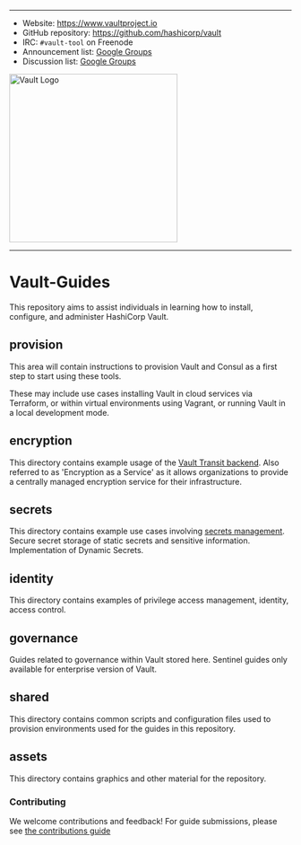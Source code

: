 ----
-	Website: https://www.vaultproject.io
-  GitHub repository: https://github.com/hashicorp/vault
-	IRC: `#vault-tool` on Freenode
-	Announcement list: [Google Groups](https://groups.google.com/group/hashicorp-announce)
-	Discussion list: [Google Groups](https://groups.google.com/group/vault-tool)

<img width="300" alt="Vault Logo" src="https://cloud.githubusercontent.com/assets/416727/24112835/03b57de4-0d58-11e7-81f5-9056cac5b427.png">

----  
# Vault-Guides
This repository aims to assist individuals in learning how to install, configure, and administer HashiCorp Vault.

## provision
This area will contain instructions to provision Vault and Consul as a first step to start using these tools.

These may include use cases installing Vault in cloud services via Terraform, or within virtual environments using Vagrant, or running Vault in a local development mode.  

## encryption
This directory contains example usage of the [Vault Transit backend](https://www.vaultproject.io/docs/secrets/transit/index.html). Also referred to as 'Encryption as a Service' as it allows organizations to provide a centrally managed encryption service for their infrastructure.

## secrets
This directory contains example use cases involving [secrets management](https://www.vaultproject.io/docs/secrets/index.html). Secure secret storage of static secrets and sensitive information. Implementation of Dynamic Secrets.

## identity
This directory contains examples of privilege access management, identity, access control.

## governance
Guides related to governance within Vault stored here. Sentinel guides only available for enterprise version of Vault.

## shared
This directory contains common scripts and configuration files used to provision environments used for the guides in this repository.

## assets
This directory contains graphics and other material for the repository.


### Contributing
We welcome contributions and feedback!  For guide submissions, please see [the contributions guide](CONTRIBUTING.md)